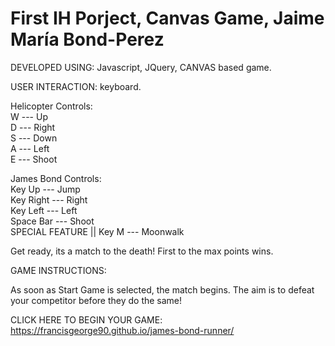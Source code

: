 # First IH Porject, Canvas Game, Jaime María Bond-Perez

DEVELOPED USING: Javascript, JQuery, CANVAS based game.

USER INTERACTION: keyboard.

Helicopter Controls:</br>
W --- Up</br>
D --- Right</br>
S --- Down</br>
A --- Left</br>
E --- Shoot</br>

James Bond Controls:</br>
Key Up --- Jump</br>
Key Right --- Right</br>
Key Left --- Left</br>
Space Bar --- Shoot</br>
SPECIAL FEATURE || Key M --- Moonwalk</br>

Get ready, its a match to the death! First to the max points wins.

GAME INSTRUCTIONS:

As soon as Start Game is selected, the match begins. The aim is to defeat your competitor before they do the same!

CLICK HERE TO BEGIN YOUR GAME:
https://francisgeorge90.github.io/james-bond-runner/
